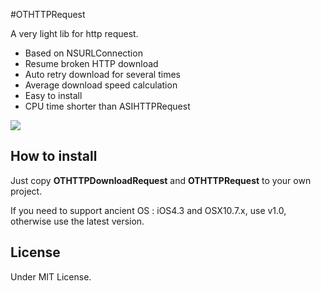 #OTHTTPRequest

A very light lib for http request.  

* Based on NSURLConnection
* Resume broken HTTP download
* Auto retry download for several times
* Average download speed calculation
* Easy to install
* CPU time shorter than ASIHTTPRequest

![](https://raw.githubusercontent.com/OpenFibers/OTHTTPRequest/master/demo.png)

## How to install

Just copy **OTHTTPDownloadRequest** and **OTHTTPRequest** to your own project.

If you need to support ancient OS : iOS4.3 and OSX10.7.x, use v1.0, otherwise use the latest version.

## License

Under MIT License.
